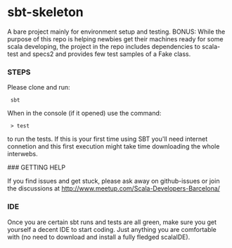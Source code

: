 sbt-skeleton
============

A bare project mainly for environment setup and testing. 
BONUS: While the purpose of this repo is helping newbies get their machines ready 
for some scala developing, the project in the repo includes dependencies to 
scala-test and specs2 and provides few test samples of a Fake class.

### STEPS

Please clone and run:

```
 sbt
```

When in the console (if it opened) use the command:

```
 > test
```

to run the tests. If this is your first time using SBT you'll need internet connetion and this first execution might take time downloading the whole interwebs.

### GETTING HELP

If you find issues and get stuck, please ask away on github-issues or 
join the discussions at http://www.meetup.com/Scala-Developers-Barcelona/ 

### IDE

Once you are certain sbt runs and tests are all green, make sure you get yourself 
a decent IDE to start coding. Just anything you are comfortable with (no need to 
download and install a fully fledged scalaIDE).

